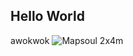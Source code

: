 ## Hello World
awokwok
![Mapsoul 2x4m](https://user-images.githubusercontent.com/118152507/225288270-af8faf91-a626-4ccf-b698-68fdcb8dbb73.png)
